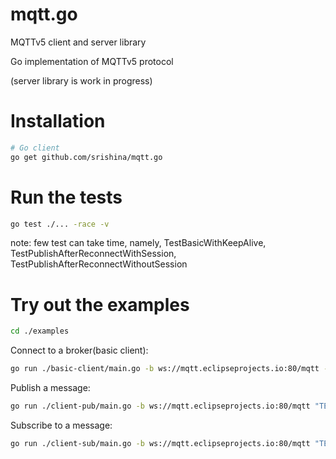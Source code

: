 # mqtt.go
MQTTv5 client and server library

Go implementation of MQTTv5 protocol

(server library is work in progress)

# Installation

```bash
# Go client
go get github.com/srishina/mqtt.go
```

# Run the tests
```bash
go test ./... -race -v
```
note: few test can take time, namely, TestBasicWithKeepAlive, TestPublishAfterReconnectWithSession, TestPublishAfterReconnectWithoutSession

# Try out the examples
```bash
cd ./examples
```

Connect to a broker(basic client):
```bash
go run ./basic-client/main.go -b ws://mqtt.eclipseprojects.io:80/mqtt -k 120 -cs=true // keep alive = 120secs, clean start=true
```
Publish a message:
```bash
go run ./client-pub/main.go -b ws://mqtt.eclipseprojects.io:80/mqtt "TEST/GREETING" 1 "Willkommen"
```
Subscribe to a message:
```bash
go run ./client-sub/main.go -b ws://mqtt.eclipseprojects.io:80/mqtt "TEST/GREETING/#" 1
```
